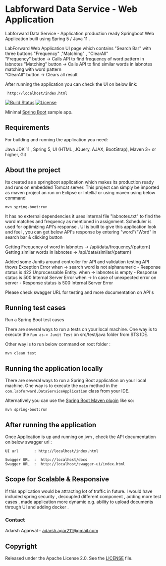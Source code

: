 # Labforward Data Service - Web Application

Labforward Data Service - Application production ready Springboot Web Application built using Spring 5 / Java 11 .

LabForward Web Application UI page which contains "Search Bar" with three buttons "Frequency" ,"Matching" , "ClearAll"  
            "Frequency" button -> Calls API to find frequency of word pattern in labnotes 
            "Matching" button  -> Calls API to find similar words in labnotes matching with word pattern  
            "ClearAll" button  -> Clears all result
            
After running the application you can check the UI on below link: 
```shell
 http://localhost/index.html 
```           
          
[![Build Status](https://travis-ci.org/codecentric/springboot-sample-app.svg?branch=master)](https://travis-ci.org/codecentric/springboot-sample-app)
[![License](http://img.shields.io/:license-apache-blue.svg)](http://www.apache.org/licenses/LICENSE-2.0.html)

Minimal [Spring Boot](http://projects.spring.io/spring-boot/) sample app.

## Requirements

For building and running the application you need:

Java JDK 11 ,
Spring 5, 
UI (HTML ,JQuery, AJAX, BootStrap), 
Maven 3+ or higher, 
Git 

## About the project
 
 Its created as a springboot application which makes its production ready and runs on embedded Tomcat server. 
 This project can simply be imported as maven project an run on Eclipse or IntelliJ or using maven using below command
 
 ```shell
mvn spring-boot:run
```
It has no external dependencies it uses internal file "labnotes.txt" to find the word matches and frequency as mentioned in assignment. 
Scheduler is used for optimizing API's response . 
UI is built to give this application look and feel , you can get below API's response by entering "word"/"Word" in search bar & clicking button

Getting Frequency of word in labnotes ->  /api/data/frequency/{pattern} 
Getting similar words in labnotes     ->  /api/data/similar/{pattern} 
 
Added some Junits around controller for API and validation testing
API thows Exception Error when -> search word is not alphanumeric - Response status is 422 Unprocessable Entity.
                          when -> labnotes is empty  - Response status is 500 Internal Server Error 
                          when -> In case of unexpected error on server - Response status is 500 Internal Server Error 

Please check swagger URL for testing and more documentation on API's

## Running test cases

Run a Spring Boot test cases

There are several ways to run a tests on your local machine. One way is to execute the `Run as-> Junit Test` on src/test/java folder from STS IDE.

Other way is to run below command on root folder : 

```shell
mvn clean test
```

## Running the application locally

There are several ways to run a Spring Boot application on your local machine. One way is to execute the `main` method in the `com.labforward.DataServiceApplication` class from your IDE.

Alternatively you can use the [Spring Boot Maven plugin](https://docs.spring.io/spring-boot/docs/current/reference/html/build-tool-plugins-maven-plugin.html) like so:

```shell
mvn spring-boot:run
```

## After running the application

Once Application is up and running on jvm , check the API documentation on below swagger url : 

```shell
UI url       : http://localhost/index.html

Swagger URL  :  http://localhost/docs
Swagger URL  :  http://localhost/swagger-ui/index.html
```

## Scope for Scalable & Responsive

If this application would be attracting lot of traffic in future. 
I would have included spring security , decoupled different component , adding more test cases , made application more dynamic e.g. ability to upload documents through UI and adding docker   . 
  
### Contact

Adarsh Agarwal - adarsh.agar211@gmail.com

## Copyright

Released under the Apache License 2.0. See the [LICENSE](https://github.com/codecentric/springboot-sample-app/blob/master/LICENSE) file.
